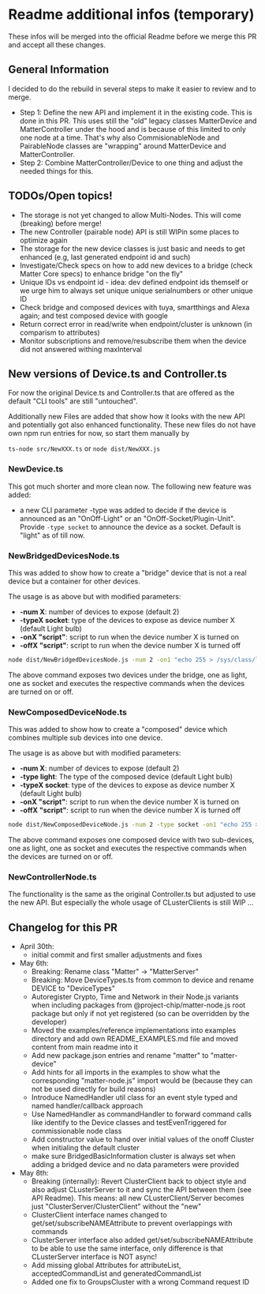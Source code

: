 # Readme additional infos (temporary)

These infos will be merged into the official Readme before we merge this PR and accept all these changes.

## General Information
I decided to do the rebuild in several steps to make it easier to review and to merge.
* Step 1: Define the new API and implement it in the existing code. This is done in this PR. This uses still the "old" legacy classes MatterDevice and MatterController under the hood and is because of this limited to only one node at a time. That's why also CommisionableNode and PairableNode classes are "wrapping" around MatterDevice and MatterController.
* Step 2: Combine MatterController/Device to one thing and adjust the needed things for this.

## TODOs/Open topics!
* The storage is not yet changed to allow Multi-Nodes. This will come (breaking) before merge!
* The new Controller (pairable node) API is still WIPin some places to optimize again
* The storage for the new device classes is just basic and needs to get enhanced (e.g, last generated endpoint id and such)
* Investigate/Check specs on how to add new devices to a bridge (check Matter Core specs) to enhance bridge "on the fly"
* Unique IDs vs endpoint id - idea: dev defined endpoint ids themself or we urge him to always set unique unique serialnumbers or other unique ID
* Check bridge and composed devices with tuya, smartthings and Alexa again; and test composed device with google
* Return correct error in read/write when endpoint/cluster is unknown (in comparism to attributes)
* Monitor subscriptions and remove/resubscribe them when the device did not answered withing maxInterval

## New versions of Device.ts and Controller.ts
For now the original Device.ts and Controller.ts that are offered as the default "CLI tools" are still "untouched".

Additionally new Files are added that show how it looks with the new API and potentially got also enhanced functionality. 
These new files do not have own npm run entries for now, so start them manually by

`ts-node src/NewXXX.ts` or `node dist/NewXXX.js` 

### NewDevice.ts
This got much shorter and more clean now. The following new feature was added:
* a new CLI parameter -type was added to decide if the device is announced as an "OnOff-Light" or an "OnOff-Socket/Plugin-Unit". Provide `-type socket` to announce the device as a socket. Default is "light" as of till now.

### NewBridgedDevicesNode.ts
This was added to show how to create a "bridge" device that is not a real device but a container for other devices.

The usage is as above but with modified parameters:
* **-num X**: number of devices to expose (default 2)
* **-typeX socket**: type of the devices to expose as device number X (default Light bulb)
* **-onX "script"**: script to run when the device number X is turned on
* **-offX "script"**: script to run when the device number X is turned off

```bash
node dist/NewBridgedDevicesNode.js -num 2 -on1 "echo 255 > /sys/class/leds/led1/brightness" -off1 "echo 0 > /sys/class/leds/led1/brightness" -type2 socket -on2 "echo 255 > /sys/class/leds/led2/brightness" -off2 "echo 0 > /sys/class/leds/led2/brightness"
```

The above command exposes two devices under the bridge, one as light, one as socket and executes the respective commands when the devices are turned on or off.

### NewComposedDeviceNode.ts
This was added to show how to create a "composed" device which combines multiple sub devices into one device.

The usage is as above but with modified parameters:
* **-num X**: number of devices to expose (default 2)
* **-type light**: The type of the composed device (default Light bulb)
* **-typeX socket**: type of the devices to expose as device number X (default Light bulb)
* **-onX "script"**: script to run when the device number X is turned on
* **-offX "script"**: script to run when the device number X is turned off

```bash
node dist/NewComposedDeviceNode.js -num 2 -type socket -on1 "echo 255 > /sys/class/leds/led1/brightness" -off1 "echo 0 > /sys/class/leds/led1/brightness" -type2 socket -on2 "echo 255 > /sys/class/leds/led2/brightness" -off2 "echo 0 > /sys/class/leds/led2/brightness"
```

The above command exposes one composed device with two sub-devices, one as light, one as socket and executes the respective commands when the devices are turned on or off.

### NewControllerNode.ts
The functionality is the same as the original Controller.ts but adjusted to use the new API. But especially the whole usage of CLusterClients is still WIP ...

## Changelog for this PR
* April 30th: 
  * initial commit and first smaller adjustments and fixes
* May 6th: 
  * Breaking: Rename class "Matter" -> "MatterServer"
  * Breaking: Move DeviceTypes.ts from common to device and rename DEVICE to "DeviceTypes"
  * Autoregister Crypto, Time and Network in their Node.js variants when including packages from @project-chip/matter-node.js root package but only if not yet registered (so can be overridden by the developer)
  * Moved the examples/reference implementations into examples directory and add own README_EXAMPLES.md file and moved content from main readme into it
  * Add new package.json entries and rename "matter" to "matter-device"
  * Add hints for all imports in the examples to show what the corresponding "matter-node.js" import would be (because they can not be used directly for build reasons)
  * Introduce NamedHandler util class for an event style typed and named handler/callback approach 
  * Use NamedHandler as commandHandler to forward command calls like identify to the Device classes and testEvenTriggered for commissionable node class 
  * Add constructor value to hand over initial values of the onoff Cluster when initialing the default cluster
  * make sure BridgedBasicInformation cluster is always set when adding a bridged device and no data parameters were provided
* May 8th:
  * Breaking (internally): Revert ClusterClient back to object style and also adjust CLusterServer to it and sync the API between them (see API Readme). This means: all new CLusterClient/Server becomes just "ClusterServer/ClusterClient" without the "new"
  * ClusterClient interface names changed to get/set/subscribeNAMEAttribute to prevent overlappings with commands
  * ClusterServer interface also added get/set/subscribeNAMEAttribute to be able to use the same interface, only difference is that CLusterServer interface is NOT async!
  * Add missing global Attributes for attributeList, acceptedCommandList and generatedCommandList
  * Added one fix to GroupsCluster with a wrong Command request ID
